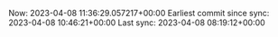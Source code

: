 Now: 2023-04-08 11:36:29.057217+00:00 Earliest commit since sync: 2023-04-08 10:46:21+00:00 Last sync: 2023-04-08 08:19:12+00:00
